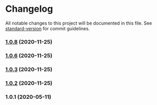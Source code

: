 # Changelog

All notable changes to this project will be documented in this file. See [standard-version](https://github.com/conventional-changelog/standard-version) for commit guidelines.

### [1.0.8](https://github.com/pkemp/dirtraverse/compare/v1.0.5...v1.0.8) (2020-11-25)

### [1.0.6](https://github.com/pkemp/dirtraverse/compare/v1.0.3...v1.0.6) (2020-11-25)

### [1.0.3](https://github.com/pkemp/dirtraverse/compare/v1.0.2...v1.0.3) (2020-11-25)

### [1.0.2](https://github.com/pkemp/dirtraverse/compare/v1.0.1...v1.0.2) (2020-11-25)

### 1.0.1 (2020-05-11)
